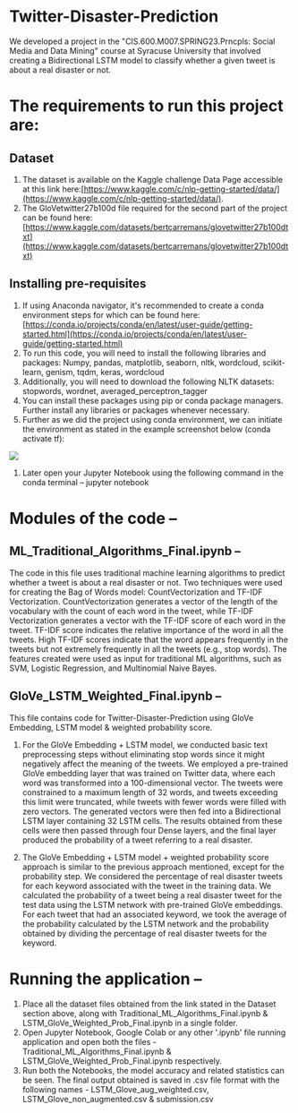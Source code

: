 # Twitter-Disaster-Prediction
We developed a project in the "CIS.600.M007.SPRING23.Prncpls: Social Media and Data Mining" course at Syracuse University that involved creating a Bidirectional LSTM model to classify whether a given tweet is about a real disaster or not.

# The requirements to run this project are:

## Dataset

1. The dataset is available on the Kaggle challenge Data Page accessible at this link here:[https://www.kaggle.com/c/nlp-getting-started/data/](https://www.kaggle.com/c/nlp-getting-started/data/).
2. The GloVetwitter27b100d file required for the second part of the project can be found here: [https://www.kaggle.com/datasets/bertcarremans/glovetwitter27b100dtxt](https://www.kaggle.com/datasets/bertcarremans/glovetwitter27b100dtxt)

## Installing pre-requisites

1. If using Anaconda navigator, it's recommended to create a conda environment steps for which can be found here: [https://conda.io/projects/conda/en/latest/user-guide/getting-started.html](https://conda.io/projects/conda/en/latest/user-guide/getting-started.html)
2. To run this code, you will need to install the following libraries and packages: Numpy, pandas, matplotlib, seaborn, nltk, wordcloud, scikit-learn, genism, tqdm, keras, wordcloud
3. Additionally, you will need to download the following NLTK datasets: stopwords, wordnet, averaged\_perceptron\_tagger
4. You can install these packages using pip or conda package managers. Further install any libraries or packages whenever necessary.
5. Further as we did the project using conda environment, we can initiate the environment as stated in the example screenshot below (conda activate tf):

![](RackMultipart20230506-1-3szm5o_html_f8740c3eac8cc6f6.png)

1. Later open your Jupyter Notebook using the following command in the conda terminal – jupyter notebook

# Modules of the code –

## ML\_Traditional\_Algorithms\_Final.ipynb – 
The code in this file uses traditional machine learning algorithms to predict whether a tweet is about a real disaster or not. Two techniques were used for creating the Bag of Words model: CountVectorization and TF-IDF Vectorization. CountVectorization generates a vector of the length of the vocabulary with the count of each word in the tweet, while TF-IDF Vectorization generates a vector with the TF-IDF score of each word in the tweet. TF-IDF score indicates the relative importance of the word in all the tweets. High TF-IDF scores indicate that the word appears frequently in the tweets but not extremely frequently in all the tweets (e.g., stop words). The features created were used as input for traditional ML algorithms, such as SVM, Logistic Regression, and Multinomial Naive Bayes.

## GloVe\_LSTM\_Weighted\_Final.ipynb –
This file contains code for Twitter-Disaster-Prediction using GloVe Embedding, LSTM model & weighted probability score.

1. For the GloVe Embedding + LSTM model, we conducted basic text preprocessing steps without eliminating stop words since it might negatively affect the meaning of the tweets. We employed a pre-trained GloVe embedding layer that was trained on Twitter data, where each word was transformed into a 100-dimensional vector. The tweets were constrained to a maximum length of 32 words, and tweets exceeding this limit were truncated, while tweets with fewer words were filled with zero vectors. The generated vectors were then fed into a Bidirectional LSTM layer containing 32 LSTM cells. The results obtained from these cells were then passed through four Dense layers, and the final layer produced the probability of a tweet referring to a real disaster.

1. The GloVe Embedding + LSTM model + weighted probability score approach is similar to the previous approach mentioned, except for the probability step. We considered the percentage of real disaster tweets for each keyword associated with the tweet in the training data. We calculated the probability of a tweet being a real disaster tweet for the test data using the LSTM network with pre-trained GloVe embeddings. For each tweet that had an associated keyword, we took the average of the probability calculated by the LSTM network and the probability obtained by dividing the percentage of real disaster tweets for the keyword.

# Running the application –

1. Place all the dataset files obtained from the link stated in the Dataset section above, along with Traditional\_ML\_Algorithms\_Final.ipynb & LSTM\_GloVe\_Weighted\_Prob\_Final.ipynb in a single folder.
2. Open Jupyter Notebook, Google Colab or any other '.ipynb' file running application and open both the files - Traditional\_ML\_Algorithms\_Final.ipynb & LSTM\_GloVe\_Weighted\_Prob\_Final.ipynb respectively.
3. Run both the Notebooks, the model accuracy and related statistics can be seen. The final output obtained is saved in .csv file format with the following names - LSTM\_Glove\_aug\_weighted.csv, LSTM\_Glove\_non\_augmented.csv & submission.csv


